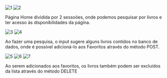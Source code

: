 ![1](https://github.com/amandaeugenia/bookhub-react/assets/96313657/8d2b11ba-870a-413e-8b9d-22e17e43d59e)
![2](https://github.com/amandaeugenia/bookhub-react/assets/96313657/d9279754-c1d1-44e0-a3f7-0302855fdf6d)

Página Home dividida por 2 sessoões, onde podemos pesquisar por livros e ter acesso às disponibilidades da página.

![3](https://github.com/amandaeugenia/bookhub-react/assets/96313657/4b94000c-f356-40c1-b487-4164c4cba66a)
![4](https://github.com/amandaeugenia/bookhub-react/assets/96313657/46b4288a-146b-4e0d-bc1e-99422d1ae5e5)

Ao fazer uma pesquisa, o input sugere alguns livros contidos no banco de dados, onde é possível adicioná-lo aos Favoritos através do método POST.


![5](https://github.com/amandaeugenia/bookhub-react/assets/96313657/f9771923-139f-4a45-bc60-12199891b611)
![6](https://github.com/amandaeugenia/bookhub-react/assets/96313657/74453384-dbba-46d1-9d58-965aec4f50f5)
![7](https://github.com/amandaeugenia/bookhub-react/assets/96313657/64417e6e-4fb1-431d-a67c-648fa9c3a409)

Ao serem adicionados aos favoritos, os livros também podem ser excluidos da lista através do método DELETE
